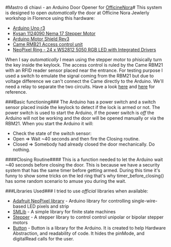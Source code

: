 #Mastro di chiavi - an Arduino Door Opener for [OfficineNora](http://www.officinenora.it)#
This system is designed to open *automatically* the door at Officine Nora Jewlerly workshop in Florence using this hardware:
* [Arduino Uno r3](http://arduino.cc/en/Main/ArduinoBoardUno)  
* [Kysan 1124090 Nema 17 Stepper Motor](http://store.arduino.cc/product/MK00742)
* [Arduino Motor Shield Rev3](http://store.arduino.cc/product/A000079)
* [Came RMB21 Access control unit](http://www.cameuk.com/files/pdf/rbm21/RBM21_EN.pdf)
* [NeoPixel Ring - 24 x WS2812 5050 RGB LED with Integrated Drivers](http://www.adafruit.com/product/1586)

When I say *automatically* I mean using the stepper motor to phisically turn the key inside the keylock. The access control is ruled by
the Came RBM21 with an RFID reader sensor placed near the entrance. For testing purpose I used a switch to emulate the signal coming from the RBM21
but due to voltage difference we can't connect the Came directly to the Arduino. We'll need a relay to separate the two circuits.
Have a look [here](http://www.glacialwanderer.com/hobbyrobotics/?p=9) and [here](http://www.instructables.com/id/Connecting-a-12V-Relay-to-Arduino/?ALLSTEPS) for reference.

###Basic functioning###
The Arduino has a power switch and a switch sensor placed inside the keylock to detect if the lock is armed or not. The power switch is used
to start the Arduino, if the power switch is *off* the Arduino will not be working and the door will be opened manually or via the RBM21.
When you start the Arduino it will:

* Check the state of the switch sensor:
 * Open => Wait ~40 seconds and then fire the Closing routine.
 * Closed => Somebody had already closed the door mechanically. Do nothing.

####Closing Routine####
This is a function needed to let the Arduino wait ~40 seconds before closing the door.
This is because we have a security system that has the same timer before getting armed. During this time it's funny to show some tricks on the
led ring that's why timer_before_closing() has some random scenario to amuse you during the wait.  



###Libraries Used###
I tried to use *official* libraries when available:

* [Adafruit NeoPixel library](https://github.com/adafruit/Adafruit_NeoPixel) - Arduino library for controlling single-wire-based LED pixels and strip
* [SMLib](http://playground.arduino.cc/Code/SMlib) - A simple library for finite state machines
* [Stepper](http://arduino.cc/en/reference/stepper) - A stepper library to control control unipolar or bipolar stepper motors
* [Button](http://playground.arduino.cc/Code/Button) - Button is a library for the Arduino. It is created to help Hardware Abstraction, and readability of code. It hides the pinMode, and digitalRead calls for the user.
